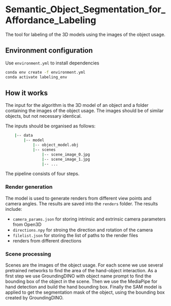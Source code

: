# Semantic_Object_Segmentation_for_Affordance_Labeling

The tool for labeling of the 3D models using the images of the object usage. 

## Environment configuration
Use `environment.yml` to install dependencies
```bash
conda env create -f environment.yml
conda activate labeling_env
``` 

## How it works

The input for the algorithm is the 3D model of an object and a folder containing the images of the object usage. The images should be of similar objects, but not necessary identical.

The inputs should be organised as follows:
```bash
    |-- data
        |-- model
            |-- object_model.obj
            |-- scenes
                |-- scene_image_0.jpg
                |-- scene_image_1.jpg
                |-- ...
``` 

The pipeline consists of four steps.
### Render generation
The model is used to generate renders from different view points and camera angles. The results are saved into the `renders` folder. The results include:
- `camera_params.json` for storing intrinsic and extrinsic camera parameters from Open3D
- `directions.npy` for stroing the direction and rotation of the camera
- `filelist.json` for storing the list of paths to the render files
- renders from different directions

### Scene processing
Scenes are the images of the object usage. For each scene we use several pretrained networks to find the area of the hand-object interaction. As a first step we use GroundingDINO with object name prompt to find the bounding box of the object in the scene. Then we use the MediaPipe for hand detection and build the hand bounding box. Finally the SAM model is applied to get the segmentation mask of the object, using the bounding box created by GroundingDINO.  


